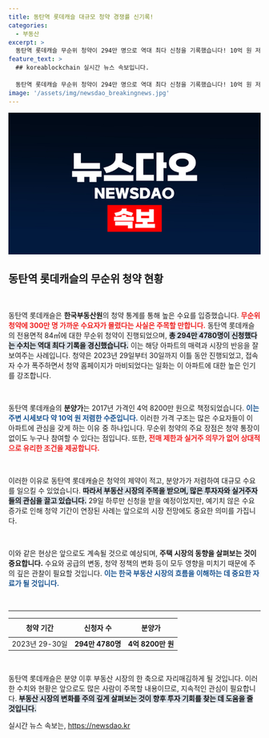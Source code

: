 ```yaml
---
title: 동탄역 롯데캐슬 대규모 청약 경쟁률 신기록!
categories:
  - 부동산
excerpt: >
  동탄역 롯데캐슬 무순위 청약이 294만 명으로 역대 최다 신청을 기록했습니다! 10억 원 저렴한 분양가에 청약 통장 없이도 참여 가능, 이 기회를 놓치지 마세요!
feature_text: >
  ## koreablockchain 실시간 뉴스 속보입니다.

  동탄역 롯데캐슬 무순위 청약이 294만 명으로 역대 최다 신청을 기록했습니다! 10억 원 저렴한 분양가에 청약 통장 없이도 참여 가능, 이 기회를 놓치지 마세요!
image: '/assets/img/newsdao_breakingnews.jpg'
---
```


<p><img src="/assets/img/newsdao_breakingnews.jpg" alt="koreablockchain 속보" /></p>

<h2 data-ke-size="size26">동탄역 롯데캐슬의 무순위 청약 현황</h2>

<p data-ke-size="size16">&nbsp;</p>

<p>동탄역 롯데캐슬은 <b>한국부동산원</b>의 청약 통계를 통해 높은 수요를 입증했습니다. <b><span style="color: #ee2323;">무순위 청약에 300만 명 가까운 수요자가 몰렸다는 사실은 주목할 만합니다.</span></b> 동탄역 롯데캐슬의 전용면적 84㎡에 대한 무순위 청약이 진행되었으며, <b><span style="background-color: #21538527;"> 총 294만 4780명이 신청했다는 수치는 역대 최다 기록을 경신했습니다.</span></b> 이는 해당 아파트의 매력과 시장의 반응을 잘 보여주는 사례입니다. 청약은 2023년 29일부터 30일까지 이틀 동안 진행되었고, 접속자 수가 폭주하면서 청약 홈페이지가 마비되었다는 일화는 이 아파트에 대한 높은 인기를 강조합니다.</p>

<p data-ke-size="size16">&nbsp;</p>

<p>동탄역 롯데캐슬의 <b>분양가</b>는 2017년 가격인 4억 8200만 원으로 책정되었습니다. <b><span style="color: #1a5490;"> 이는 주변 시세보다 약 10억 원 저렴한 수준입니다.</span></b> 이러한 가격 구조는 많은 수요자들이 이 아파트에 관심을 갖게 하는 이유 중 하나입니다. 무순위 청약의 주요 장점은 청약 통장이 없이도 누구나 참여할 수 있다는 점입니다. 또한, <b><span style="color: #ee2323;">전매 제한과 실거주 의무가 없어 상대적으로 유리한 조건을 제공합니다.</span></b></p>

<p data-ke-size="size16">&nbsp;</p>

<p>이러한 이유로 동탄역 롯데캐슬은 청약의 제약이 적고, 분양가가 저렴하여 대규모 수요를 일으킬 수 있었습니다. <b><span style="background-color: #21538527;">따라서 부동산 시장의 주목을 받으며, 많은 투자자와 실거주자들의 관심을 끌고 있습니다.</span></b> 29일 하루만 신청을 받을 예정이었지만, 예기치 않은 수요 증가로 인해 청약 기간이 연장된 사례는 앞으로의 시장 전망에도 중요한 의미를 가집니다. </p>

<p data-ke-size="size16">&nbsp;</p>

<p>이와 같은 현상은 앞으로도 계속될 것으로 예상되며, <b>주택 시장의 동향을 살펴보는 것이 중요합니다.</b> 수요와 공급의 변동, 청약 정책의 변화 등이 모두 영향을 미치기 때문에 주의 깊은 관찰이 필요할 것입니다. <b><span style="color: #1a5490;">이는 한국 부동산 시장의 흐름을 이해하는 데 중요한 자료가 될 것입니다.</span></b></p>

<p data-ke-size="size16">&nbsp;</p>

<hr />

<table style="width: 100%; border-collapse: collapse;">
    <thead>
        <tr>
            <th style="text-align: center; height: 30px;"><b>청약 기간</b></th>
            <th style="text-align: center; height: 30px;"><b>신청자 수</b></th>
            <th style="text-align: center; height: 30px;"><b>분양가</b></th>
        </tr>
    </thead>
    <tbody>
        <tr>
            <td style="text-align: center; height: 17px;">2023년 29-30일</td>
            <td style="text-align: center; height: 17px;"><b>294만 4780명</b></td>
            <td style="text-align: center; height: 17px;"><b>4억 8200만 원</b></td>
        </tr>
    </tbody>
</table>

<p data-ke-size="size16">&nbsp;</p> 

<p>동탄역 롯데캐슬은 분양 이후 부동산 시장의 한 축으로 자리매김하게 될 것입니다. 이러한 수치와 현황은 앞으로도 많은 사람이 주목할 내용이므로, 지속적인 관심이 필요합니다. <b><span style="background-color: #21538527;">부동산 시장의 변화를 주의 깊게 살펴보는 것이 향후 투자 기회를 찾는 데 도움을 줄 것입니다.</span></b></p>
실시간 뉴스 속보는, <a href="https://newsdao.kr" rel="dofollow">https://newsdao.kr</a>


